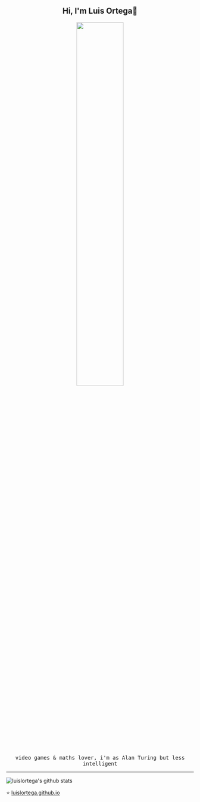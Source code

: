 <h2 align="center"> Hi, I'm Luis Ortega👋 <br/> </h2> 

<p align="center"><img width=50% src="https://wompampsupport.azureedge.net/fetchimage?siteId=7575&v=2&jpgQuality=100&width=700&url=https%3A%2F%2Fi.kym-cdn.com%2Fentries%2Ficons%2Ffacebook%2F000%2F021%2F807%2Fig9OoyenpxqdCQyABmOQBZDI0duHk2QZZmWg2Hxd4ro.jpg"></p>


<p align="center"> <samp> video games & maths lover, i'm as Alan Turing but less intelligent

____


![luislortega's github stats](https://github-readme-stats.vercel.app/api?username=luislortega&show_icons=true)

<p align="center">

⭐️ [luislortega.github.io](https://luislortega.github.io/)

</p>


